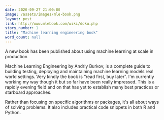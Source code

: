 ```yaml
---
date: 2020-09-27 21:00:00
image: /assets/images/mle-book.png
layout: post
link: http://www.mlebook.com/wiki/doku.php
story_number: 1
title: "Machine learning engineering book"
word_count: null
---
```


A new book has been published about using machine learning at scale in production. 

Machine Learning Engineering by Andriy Burkov, is a complete guide to building testing, deploying and maintaining machine learning models real world settings. Very kindly the book is “read first, buy later”. I'm currently working my way though it but so far have been really impressed. This is a rapidly evening field and on that has yet to establish many best practices or starboard approaches. 

Rather than focusing on specific algorithms or packages, it's all about  ways of solving problems. It also includes practical code snippets in both R and Python.





